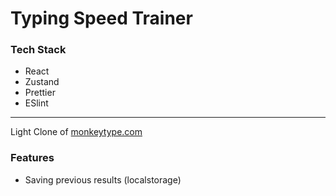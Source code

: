 # Typing Speed Trainer

### Tech Stack

-   React
-   Zustand
-   Prettier
-   ESlint

---

Light Clone of [monkeytype.com](https://monkeytype.com/)

### Features

-   Saving previous results (localstorage)
